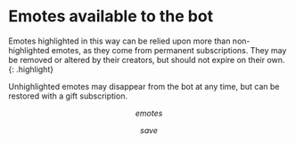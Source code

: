 # Emotes available to the bot

<style>
p {max-width: 80em;}
.highlight {background-color: #dfd; border: 1px solid green;}
</style>

Emotes highlighted in this way can be relied upon more than non-highlighted emotes,
as they come from permanent subscriptions. They may be removed or altered by their
creators, but should not expire on their own.
{: .highlight}

Unhighlighted emotes may disappear
from the bot at any time, but can be restored with a gift subscription.

$$emotes$$

$$save$$
